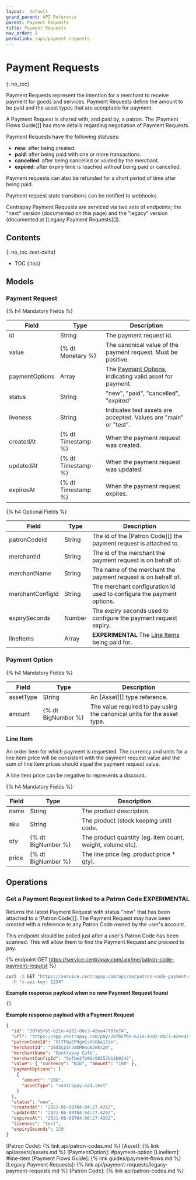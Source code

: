 ```yaml
---
layout:  default
grand_parent: API Reference
parent: Payment Requests
title: Payment Requests
nav_order: 1
permalink: /api/payment-requests
---
```


# Payment Requests
{:.no_toc}

Payment Requests represent the intention for a merchant to receive payment for
goods and services.  Payment Requests define the amount to be paid and the
asset types that are acceptable for payment.

A Payment Request is shared with, and paid by, a patron. The [Payment Flows Guide][]
has more details regarding negotiation of Payment Requests.

Payment Requests have the following statuses:

 * **new**: after being created.
 * **paid**: after being paid with one or more transactions.
 * **cancelled**: after being cancelled or voided by the merchant.
 * **expired**: after expiry time is reached without being paid or cancelled.

Payment requests can also be refunded for a short period of time after being paid.

Payment request state transitions can be notified to webhooks.

Centrapay Payment Requests are serviced via two sets of endpoints; the "next"
version (documented on this page) and the "legacy" version (documented at
[Legacy Payment Requests][]).

## Contents
{:.no_toc .text-delta}

* TOC
{:toc}

## Models

### Payment Request

{% h4 Mandatory Fields %}

| Field          | Type               | Description                                                                 |
|----------------|--------------------|-----------------------------------------------------------------------------|
| id             | String             | The payment request id.                                                     |
| value          | {% dt Monetary %}  | The canonical value of the payment request. Must be positive.               |
| paymentOptions | Array              | The [Payment Options](#payment-option), indicating valid asset for payment. |
| status         | String             | "new", "paid", "cancelled", "expired"                                       |
| liveness       | String             | Indicates test assets are accepted. Values are "main" or "test".            |
| createdAt      | {% dt Timestamp %} | When the payment request was created.                                       |
| updatedAt      | {% dt Timestamp %} | When the payment request was updated.                                       |
| expiresAt      | {% dt Timestamp %} | When the payment request expires.                                           |


{% h4 Optional Fields %}

| Field            | Type   | Description                                                          |
|------------------|--------|----------------------------------------------------------------------|
| patronCodeId     | String | The id of the [Patron Code][] the payment request is attached to.        |
| merchantId       | String | The id of the merchant the payment request is on behalf of.          |
| merchantName     | String | The name of the merchant the payment request is on behalf of.        |
| merchantConfigId | String | The merchant configuration id used to configure the payment options. |
| expirySeconds    | Number | The expiry seconds used to configure the payment request expiry.     |
| lineItems        | Array  | **EXPERIMENTAL** The [Line Items](#line-item) being paid for.       |


### Payment Option

{% h4 Mandatory Fields %}

| Field     | Type               | Description                                                             |
|-----------|--------------------|-------------------------------------------------------------------------|
| assetType | String             | An [Asset][] type reference.                                            |
| amount    | {% dt BigNumber %} | The value required to pay using the canonical units for the asset type. |


### Line Item

An order item for which payment is requested. The currency and units for a line
item price will be consistent with the payment request value and the sum of
line item prices should equal the payment request value.

A line item price can be negative to represents a discount.

{% h4 Mandatory Fields %}

| Field | Type               | Description                                                |
|-------|--------------------|------------------------------------------------------------|
| name  | String             | The product description.                                   |
| sku   | String             | The product (stock keeping unit) code.                     |
| qty   | {% dt BigNumber %} | The product quantity (eg. item count, weight, volume etc). |
| price | {% dt BigNumber %} | The line price (eg. product price * qty).                  |


## Operations

<a name="patron-code"></a>
### Get a Payment Request linked to a Patron Code **EXPERIMENTAL**

Returns the latest Payment Request with status "new" that has been attached to a [Patron Code][].
The Payment Request may have been created with a reference to any Patron Code owned by the user's
account.

This endpoint should be polled just after a user's Patron Code has been scanned. This will allow
them to find the Payment Request and proceed to pay.

{% endpoint GET https://service.centrapay.com/api/me/patron-code-payment-request %}

```sh
curl -X GET "https://service.centrapay.com/api/me/patron-code-payment-request" \
  -H "x-api-key: 1234"
```

**Example response payload when no new Payment Request found**

```json
{}
```

**Example response payload with a Payment Request**

```json
{
  "id": "207b5fb5-621e-4282-86c3-42ee47f87e74",
  "url": "https://app.centrapay.com/pay/207b5fb5-621e-4282-86c3-42ee47f87e74",
  "patronCodeId": "V17FByEP9gm1shSG6a1Zzx",
  "merchantId": "26d3Cp3rJmbMHnuNJmks2N",
  "merchantName": "Centrapay Café",
  "merchantConfigId": "5efbe2fb96c08357bb2b9242",
  "value": { "currency": "NZD", "amount": "100" },
  "paymentOptions": [
    {
      "amount": "100",
      "assetType": "centrapay.nzd.test"
    }
  ],
  "status": "new",
  "createdAt": "2021-06-08T04:04:27.426Z",
  "updatedAt": "2021-06-08T04:04:27.426Z",
  "expiresAt": "2021-06-08T04:06:27.426Z",
  "liveness": "test",
  "expirySeconds": 120
}
```



[Patron Code]: {% link api/patron-codes.md %}
[Asset]: {% link api/assets/assets.md %}
[PaymentOption]: #payment-option
[LineItem]: #line-item
[Payment Flows Guide]: {% link guides/payment-flows.md %}
[Legacy Payment Requests]: {% link api/payment-requests/legacy-payment-requests.md %}
[Patron Code]: {% link api/patron-codes.md %}
